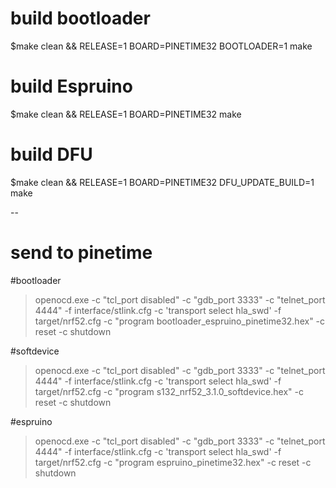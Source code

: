 # build bootloader 
$make clean && RELEASE=1 BOARD=PINETIME32 BOOTLOADER=1 make

# build Espruino
$make clean && RELEASE=1 BOARD=PINETIME32 make

# build DFU
$make clean && RELEASE=1 BOARD=PINETIME32 DFU_UPDATE_BUILD=1 make



-- 
# send to pinetime 

#bootloader
> openocd.exe -c "tcl_port disabled" -c "gdb_port 3333" -c "telnet_port 4444" -f interface/stlink.cfg -c 'transport select hla_swd' -f target/nrf52.cfg -c "program bootloader_espruino_pinetime32.hex" -c reset -c shutdown

#softdevice
> openocd.exe -c "tcl_port disabled" -c "gdb_port 3333" -c "telnet_port 4444" -f interface/stlink.cfg -c 'transport select hla_swd' -f target/nrf52.cfg -c "program s132_nrf52_3.1.0_softdevice.hex" -c reset -c shutdown

#espruino
> openocd.exe -c "tcl_port disabled" -c "gdb_port 3333" -c "telnet_port 4444" -f interface/stlink.cfg -c 'transport select hla_swd' -f target/nrf52.cfg -c "program espruino_pinetime32.hex" -c reset -c shutdown
